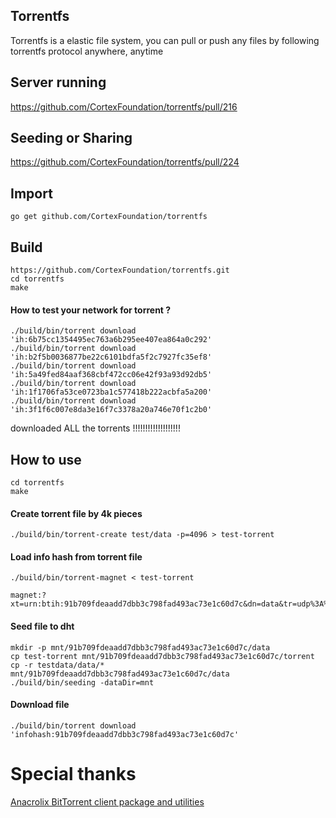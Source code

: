 ## Torrentfs

Torrentfs is a elastic file system, you can pull or push any files by following torrentfs protocol anywhere, anytime

## Server running
https://github.com/CortexFoundation/torrentfs/pull/216
## Seeding or Sharing
https://github.com/CortexFoundation/torrentfs/pull/224
## Import
```
go get github.com/CortexFoundation/torrentfs
```
## Build
```
https://github.com/CortexFoundation/torrentfs.git
cd torrentfs
make
```
#### How to test your network for torrent ?
```
./build/bin/torrent download 'ih:6b75cc1354495ec763a6b295ee407ea864a0c292'
./build/bin/torrent download 'ih:b2f5b0036877be22c6101bdfa5f2c7927fc35ef8'
./build/bin/torrent download 'ih:5a49fed84aaf368cbf472cc06e42f93a93d92db5'
./build/bin/torrent download 'ih:1f1706fa53ce0723ba1c577418b222acbfa5a200'
./build/bin/torrent download 'ih:3f1f6c007e8da3e16f7c3378a20a746e70f1c2b0'
```
downloaded ALL the torrents !!!!!!!!!!!!!!!!!!!

## How to use
```
cd torrentfs
make
```
#### Create torrent file by 4k pieces
```
./build/bin/torrent-create test/data -p=4096 > test-torrent
```
#### Load info hash from torrent file
```
./build/bin/torrent-magnet < test-torrent
```
```
magnet:?xt=urn:btih:91b709fdeaadd7dbb3c798fad493ac73e1c60d7c&dn=data&tr=udp%3A%2F%2Ftracker.cortexlabs.ai%3A5008
```
#### Seed file to dht
```
mkdir -p mnt/91b709fdeaadd7dbb3c798fad493ac73e1c60d7c/data
cp test-torrent mnt/91b709fdeaadd7dbb3c798fad493ac73e1c60d7c/torrent
cp -r testdata/data/* mnt/91b709fdeaadd7dbb3c798fad493ac73e1c60d7c/data
./build/bin/seeding -dataDir=mnt
```
#### Download file
```
./build/bin/torrent download 'infohash:91b709fdeaadd7dbb3c798fad493ac73e1c60d7c'
```
# Special thanks

[Anacrolix BitTorrent client package and utilities](https://github.com/anacrolix/torrent)
